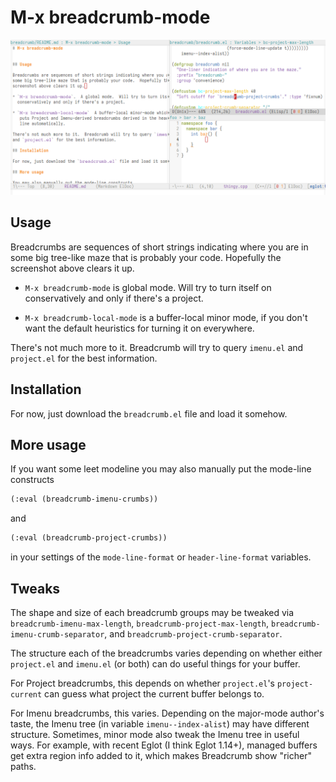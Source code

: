 # M-x breadcrumb-mode

![screenshot](./screenshot.png)

## Usage

Breadcrumbs are sequences of short strings indicating where you are in
some big tree-like maze that is probably your code.  Hopefully the
screenshot above clears it up.

* `M-x breadcrumb-mode` is global mode.  Will try to turn itself on
  conservatively and only if there's a project.

* `M-x breadcrumb-local-mode` is a buffer-local minor mode, if you
  don't want the default heuristics for turning it on everywhere.
   
There's not much more to it.  Breadcrumb will try to query `imenu.el`
and `project.el` for the best information.

## Installation

For now, just download the `breadcrumb.el` file and load it somehow.

## More usage

If you want some leet modeline you may also manually put the mode-line
constructs

```lisp
(:eval (breadcrumb-imenu-crumbs))
```

and

```lisp
(:eval (breadcrumb-project-crumbs))
```    

in your settings of the `mode-line-format` or `header-line-format`
variables.

## Tweaks

The shape and size of each breadcrumb groups may be tweaked via
`breadcrumb-imenu-max-length`, `breadcrumb-project-max-length`,
`breadcrumb-imenu-crumb-separator`, and
`breadcrumb-project-crumb-separator`.

The structure each of the breadcrumbs varies depending on whether
either `project.el` and `imenu.el` (or both) can do useful things for
your buffer.

For Project breadcrumbs, this depends on whether `project.el`'s
`project-current` can guess what project the current buffer belongs
to.

For Imenu breadcrumbs, this varies.  Depending on the major-mode
author's taste, the Imenu tree (in variable `imenu--index-alist`) may
have different structure.  Sometimes, minor mode also tweak the Imenu
tree in useful ways.  For example, with recent Eglot (I think Eglot
1.14+), managed buffers get extra region info added to it, which makes
Breadcrumb show "richer" paths.
